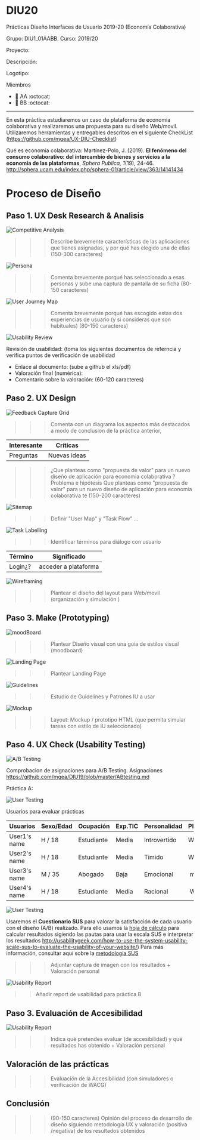 # DIU20
Prácticas Diseño Interfaces de Usuario 2019-20 (Economía Colaborativa) 

Grupo: DIU1_01AABB.  Curso: 2019/20 

Proyecto: 

Descripción: 

Logotipo: 

Miembros
 * :bust_in_silhouette:   AA     :octocat:     
 * :bust_in_silhouette:  BB     :octocat:

----- 

En esta práctica estudiaremos un caso de plataforma de economía colaborativa y realizaremos una propuesta para su diseño Web/movil. Utilizaremos herramientas y entregables descritos en el siguiente CheckList (https://github.com/mgea/UX-DIU-Checklist) 


Qué es economia colaborativa: Martínez-Polo, J. (2019). **El fenómeno del consumo colaborativo: del intercambio de bienes y servicios a la economía de las plataformas**, *Sphera Publica, 1*(19), 24-46. http://sphera.ucam.edu/index.php/sphera-01/article/view/363/14141434

# Proceso de Diseño 

## Paso 1. UX Desk Research & Analisis 


![Competitive Analysis](img/1a_Competitive.png)
 
>>> Describe brevemente características de las aplicaciones que tienes asignadas, y por qué has elegido una de ellas (150-300 caracteres) 

![Persona](img/1b_Persona.png)

>>> Comenta brevemente porqué has seleccionado a esas personas y sube una captura de pantalla de su ficha  (80-150 caracteres)

![User Journey Map](img/1c_JourneyMap.png)

>>> Comenta brevemente porqué has escogido estas dos experiencias de usuario (y si consideras que son habituales) (80-150 caracteres) 

![Usability Review](img/1d_UsabilityReview.png)

Revisión de usabilidad: (toma los siguientes documentos de referncia y verifica puntos de verificación de  usabilidad 
 * Enlace al documento:  (sube a github el xls/pdf) 
 * Valoración final (numérica): 
 * Comentario sobre la valoración:  (60-120 caracteres)


## Paso 2. UX Design  


![Feedback Capture Grid](img/2a_Feeback.png)


>>> Comenta con un diagrama los aspectos más destacados a modo de conclusion de la práctica anterior,


 Interesante | Críticas     
| ------------- | -------
  Preguntas | Nuevas ideas
  
  
  
>>> ¿Que planteas como "propuesta de valor" para un nuevo diseño de aplicación para economia colaborativa ?
>>> Problema e hipótesis
>>>  Que planteas como "propuesta de valor" para un nuevo diseño de aplicación para economia colaborativa te
>>> (150-200 caracteres)

![Sitemap](img/2b_sitemap.png)

>>> Definir "User Map" y "Task Flow" ... 


![Task Labelling](img/2c_Labelling.png)

>>> Identificar términos para diálogo con usuario  

Término | Significado     
| ------------- | -------
  Login¿?  | acceder a plataforma


![Wireframing](img/2d_Wireframes.png)

>>> Plantear el  diseño del layout para Web/movil (organización y simulación ) 


## Paso 3. Make (Prototyping) 

![moodBoard](img/moodboard.png)

>>> Plantear Diseño visual con una guía de estilos visual (moodboard) 

![Landing Page](img/landing-page.png)

>>> Plantear Landing Page 

![Guidelines](img/guidelines.png)
>>> Estudio de Guidelines y Patrones IU a usar 

![Mockup](img/mockup.png)

>>> Layout: Mockup / prototipo HTML  (que permita simular tareas con estilo de IU seleccionado)


## Paso 4. UX Check (Usability Testing) 

![A/B Testing](img/4a_ABTest.png)

Comprobacion de asignaciones para A/B Testing. Asignaciones https://github.com/mgea/DIU19/blob/master/ABtesting.md

Práctica A: 


![User Testing](img/4b_userTesting.png)


Usuarios para evaluar prácticas 


| Usuarios | Sexo/Edad     | Ocupación   |  Exp.TIC    | Personalidad | Plataforma | TestA/B
| ------------- | -------- | ----------- | ----------- | -----------  | ---------- | ----
| User1's name  | H / 18   | Estudiante  | Media       | Introvertido | Web.       | A 
| User2's name  | H / 18   | Estudiante  | Media       | Timido       | Web        | A 
| User3's name  | M / 35   | Abogado     | Baja        | Emocional    | móvil      | B 
| User4's name  | H / 18   | Estudiante  | Media       | Racional     | Web        | B 


![User Testing](img/4c_SUS.png)

Usaremos el **Cuestionario SUS** para valorar la satisfacción de cada usuario con el diseño (A/B) realizado. Para ello usamos la [hoja de cálculo](https://github.com/mgea/DIU19/blob/master/Cuestionario%20SUS%20DIU.xlsx) para calcular resultados sigiendo las pautas para usar la escala SUS e interpretar los resultados
http://usabilitygeek.com/how-to-use-the-system-usability-scale-sus-to-evaluate-the-usability-of-your-website/)
Para más información, consultar aquí sobre la [metodología SUS](https://cui.unige.ch/isi/icle-wiki/_media/ipm:test-suschapt.pdf)

>>> Adjuntar captura de imagen con los resultados + Valoración personal 




![Usability Report](img/4d_UsabilityReport.png)

>> Añadir report de usabilidad para práctica B 






## Paso 3. Evaluación de Accesibilidad  


![Usability Report](img/5q_evaluation.png)

>>> Indica qué pretendes evaluar (de accesibilidad) y qué resultados has obtenido + Valoración personal

## Valoración de las prácticas



>>> Evaluación de la Accesibilidad (con simuladores o verificación de WACG) 


## Conclusión 

>>> (90-150 caracteres) Opinión del proceso de desarrollo de diseño siguiendo metodología UX y valoración (positiva /negativa) de los resultados obtenidos  







